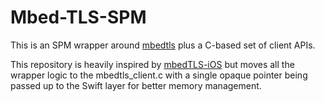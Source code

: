 # Mbed-TLS-SPM

This is an SPM wrapper around [mbedtls](https://github.com/Mbed-TLS/mbedtls) plus a C-based set of client APIs.

This repository is heavily inspired by [mbedTLS-iOS](https://github.com/simplisafe/mbedTLS-iOS) but moves all the
wrapper logic to the mbedtls_client.c with a single opaque pointer being passed up to the Swift layer for better memory
management.
